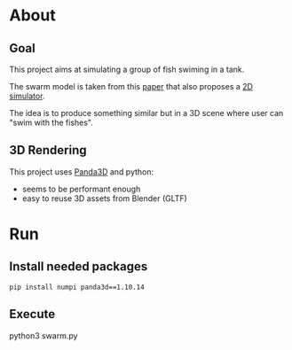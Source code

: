 # About

## Goal

This project aims at simulating a group of fish swiming in a tank.

The swarm model is taken from this [paper](https://www.sciencedirect.com/science/article/abs/pii/S0022519302930651?via%3Dihub) that also proposes a [2D simulator](https://www.complexity-explorables.org/explorables/flockn-roll/).

The idea is to produce something similar but in a 3D scene where user can "swim with the fishes".

## 3D Rendering

This project uses [Panda3D](https://www.panda3d.org/) and python:

 - seems to be performant enough
 - easy to reuse 3D assets from Blender (GLTF)

 # Run

 ## Install needed packages

    pip install numpi panda3d==1.10.14

## Execute

   python3 swarm.py 
   

